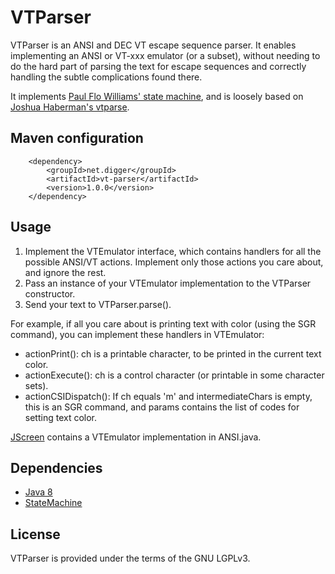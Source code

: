 # VTParser
VTParser is an ANSI and DEC VT escape sequence parser.
It enables implementing an ANSI or VT-xxx emulator (or a subset), without
needing to do the hard part of parsing the text for escape sequences and
correctly handling the subtle complications found there.

It implements [Paul Flo Williams' state machine](https://vt100.net/emu/dec_ansi_parser),
and is loosely based on [Joshua Haberman's vtparse](https://github.com/haberman/vtparse).


## Maven configuration

		<dependency>
			<groupId>net.digger</groupId>
			<artifactId>vt-parser</artifactId>
			<version>1.0.0</version>
		</dependency>


## Usage
1. Implement the VTEmulator interface, which contains handlers for all the
possible ANSI/VT actions.  Implement only those actions you care about, and
ignore the rest.
2. Pass an instance of your VTEmulator implementation to the VTParser constructor.
3. Send your text to VTParser.parse().

For example, if all you care about is printing text with color (using the SGR command),
you can implement these handlers in VTEmulator:

* actionPrint(): ch is a printable character, to be printed in the current text color.
* actionExecute(): ch is a control character (or printable in some character sets).
* actionCSIDispatch(): If ch equals 'm' and intermediateChars is empty, this is an SGR
command, and params contains the list of codes for setting text color.

[JScreen](https://github.com/diggernet/JScreen) contains a VTEmulator implementation 
in ANSI.java.

## Dependencies
* [Java 8](https://www.oracle.com/java)
* [StateMachine](https://github.com/diggernet/StateMachine)

## License
VTParser is provided under the terms of the GNU LGPLv3.
